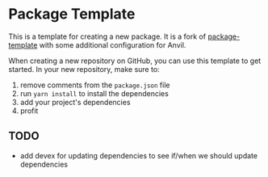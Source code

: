 # Package Template

This is a template for creating a new package. It is a fork of [package-template](https://github.com/fostimus/package-template) with some additional configuration for Anvil.

When creating a new repository on GitHub, you can use this template to get started. In your new repository, make sure to:

1. remove comments from the `package.json` file
2. run `yarn install` to install the dependencies
3. add your project's dependencies
4. profit

## TODO

- add devex for updating dependencies to see if/when we should update dependencies